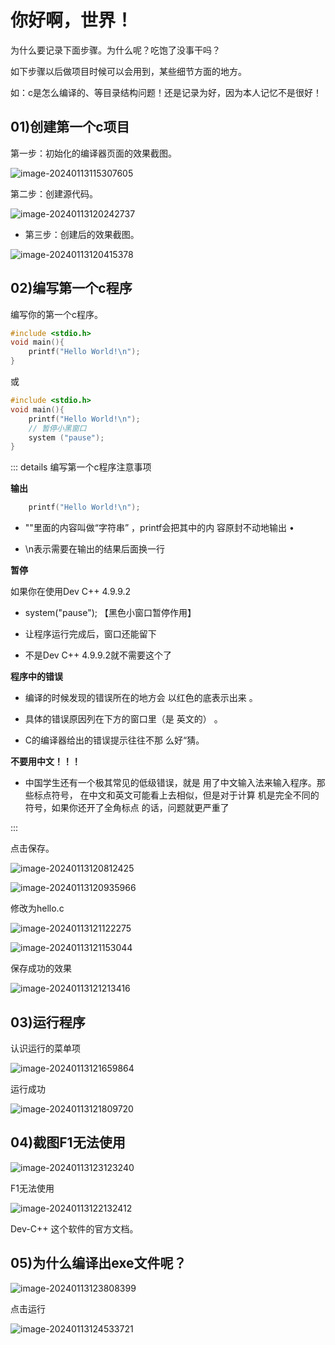 # 你好啊，世界！

为什么要记录下面步骤。为什么呢？吃饱了没事干吗？

如下步骤以后做项目时候可以会用到，某些细节方面的地方。

如：c是怎么编译的、等目录结构问题！还是记录为好，因为本人记忆不是很好！

## 01)创建第一个c项目

第一步：初始化的编译器页面的效果截图。

![image-20240113115307605](01我的第一个c程序.assets/image-20240113115307605.png)

第二步：创建源代码。

![image-20240113120242737](01我的第一个c程序.assets/image-20240113120242737.png)

- 第三步：创建后的效果截图。

![image-20240113120415378](01我的第一个c程序.assets/image-20240113120415378.png)



## 02)编写第一个c程序

编写你的第一个c程序。

```c
#include <stdio.h> 
void main(){
	printf("Hello World!\n");
}
```

或

```c
#include <stdio.h> 
void main(){
	printf("Hello World!\n");
    // 暂停小黑窗口
	system ("pause"); 
}
```



::: details 编写第一个c程序注意事项

**输出**

```c
	printf("Hello World!\n");
```

- ""⾥⾯的内容叫做“字符串” ，printf会把其中的内 容原封不动地输出 •

- \n表⽰需要在输出的结果后⾯换⼀⾏

**暂停**

如果你在使⽤Dev C++ 4.9.9.2 

-  system("pause"); 【黑色小窗口暂停作用】

- 让程序运⾏完成后，窗⼝还能留下

- 不是Dev C++ 4.9.9.2就不需要这个了

**程序中的错误**

- 编译的时候发现的错误所在的地⽅会 以红⾊的底表⽰出来 。

- 具体的错误原因列在下⽅的窗⼝⾥（是 英⽂的） 。

- C的编译器给出的错误提⽰往往不那 么好“猜。

**不要⽤中⽂！！！**

- 中国学⽣还有⼀个极其常⻅的低级错误，就是 ⽤了中⽂输⼊法来输⼊程序。那些标点符号， 在中⽂和英⽂可能看上去相似，但是对于计算 机是完全不同的符号，如果你还开了全⾓标点 的话，问题就更严重了

:::

点击保存。

![image-20240113120812425](01我的第一个c程序.assets/image-20240113120812425.png)





![image-20240113120935966](01我的第一个c程序.assets/image-20240113120935966.png)



修改为hello.c

![image-20240113121122275](01我的第一个c程序.assets/image-20240113121122275.png)









![image-20240113121153044](01我的第一个c程序.assets/image-20240113121153044.png)







保存成功的效果



![image-20240113121213416](01我的第一个c程序.assets/image-20240113121213416.png)



## 03)运行程序

认识运行的菜单项

![image-20240113121659864](01我的第一个c程序.assets/image-20240113121659864.png)



运行成功

![image-20240113121809720](01我的第一个c程序.assets/image-20240113121809720.png)









## 04)截图F1无法使用

![image-20240113123123240](01我的第一个c程序.assets/image-20240113123123240.png)

F1无法使用



![image-20240113122132412](01我的第一个c程序.assets/image-20240113122132412.png)

Dev-C++ 这个软件的官方文档。





## 05)为什么编译出exe文件呢？

![image-20240113123808399](01我的第一个c程序.assets/image-20240113123808399.png)







点击运行

![image-20240113124533721](01我的第一个c程序.assets/image-20240113124533721.png)
